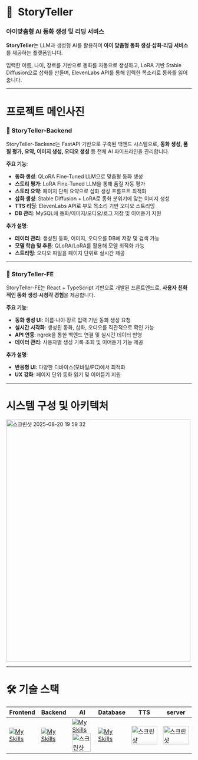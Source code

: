 # 📖  **StoryTeller**

### 아이맞춤형 AI 동화 생성 및 리딩 서비스

**StoryTeller**는 LLM과 생성형 AI를 활용하여 **아이 맞춤형 동화 생성·삽화·리딩 서비스**를 제공하는  플랫폼입니다.

 입력한 이름, 나이, 장르를 기반으로 동화를 자동으로 생성하고, LoRA 기반 Stable Diffusion으로 삽화를 만들며, ElevenLabs API를 통해 입력한 목소리로 동화를 읽어줍니다.

---

# 프로젝트 메인사진

### 📍 **StoryTeller-Backend**

StoryTeller-Backend는 FastAPI 기반으로 구축된 백엔드 시스템으로, **동화 생성, 품질 평가, 요약, 이미지 생성, 오디오 생성** 등 전체 AI 파이프라인을 관리합니다.

**주요 기능**:

- **동화 생성**: QLoRA Fine-Tuned LLM으로 맞춤형 동화 생성
- **스토리 평가**: LoRA Fine-Tuned LLM을 통해 품질 자동 평가
- **스토리 요약**: 페이지 단위 요약으로 삽화 생성 프롬프트 최적화
- **삽화 생성**: Stable Diffusion + LoRA로 동화 분위기에 맞는 이미지 생성
- **TTS 리딩**: ElevenLabs API로 부모 목소리 기반 오디오 스트리밍
- **DB 관리**: MySQL에 동화/이미지/오디오/로그 저장 및 이어듣기 지원

**추가 설명**:

- **데이터 관리**: 생성된 동화, 이미지, 오디오를 DB에 저장 및 검색 가능
- **모델 학습 및 추론**: QLoRA/LoRA를 활용해 모델 최적화 가능
- **스트리밍**: 오디오 파일을 페이지 단위로 실시간 제공

---

### 📍 **StoryTeller-FE**

StoryTeller-FE는 React + TypeScript 기반으로 개발된 프론트엔드로, **사용자 친화적인 동화 생성·시청각 경험**을 제공합니다.

**주요 기능**:

- **동화 생성 UI**: 이름·나이·장르 입력 기반 동화 생성 요청
- **실시간 시각화**: 생성된 동화, 삽화, 오디오를 직관적으로 확인 가능
- **API 연동**: ngrok을 통한 백엔드 연결 및 실시간 데이터 반영
- **데이터 관리**: 사용자별 생성 기록 조회 및 이어듣기 기능 제공

**추가 설명**:

- **반응형 UI**: 다양한 디바이스(모바일/PC)에서 최적화
- **UX 강화**: 페이지 단위 동화 읽기 및 이어듣기 지원

---

# **시스템 구성 및 아키텍처**
<img width="500" height="657" alt="스크린샷 2025-08-20 19 59 32" src="https://github.com/user-attachments/assets/f7f20d4b-339f-43bd-abfb-43660eb08c19" />



---

# **🛠️ 기술 스택**

| **Frontend**       |  **Backend**     | **AI**     | **Database**     | **TTS**     | **server**     |
|------------|--------------|--------------|--------------|--------------|--------------|
| [![My Skills](https://skillicons.dev/icons?i=react)](https://skillicons.dev) | [![My Skills](https://skillicons.dev/icons?i=fastapi)](https://skillicons.dev) | [![My Skills](https://skillicons.dev/icons?i=pytorch)](https://skillicons.dev) <img width="50" height="50" alt="스크린샷 2025-08-20 20 08 26" src="https://github.com/user-attachments/assets/e660b773-7cf3-484c-878b-afa4eb04356d" /> | [![My Skills](https://skillicons.dev/icons?i=mysql)](https://skillicons.dev) | <img width="70" height="50" alt="스크린샷 2025-08-20 20 11 41" src="https://github.com/user-attachments/assets/5e12cede-e606-40cb-84f5-60509bc6517f" />  | <img width="70" height="50" alt="스크린샷 2025-08-20 20 13 39" src="https://github.com/user-attachments/assets/a556b245-af0b-48eb-ae35-5d2feaeedc4e" /> | 
